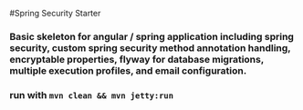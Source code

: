 #Spring Security Starter
### Basic skeleton for angular / spring application including spring security, custom spring security method annotation handling, encryptable properties, flyway for database migrations, multiple execution profiles, and email configuration.

### run with `mvn clean && mvn jetty:run`
